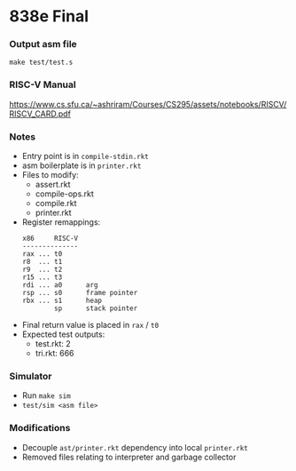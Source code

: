 # 838e Final

### Output asm file
```
make test/test.s
```

### RISC-V Manual
https://www.cs.sfu.ca/~ashriram/Courses/CS295/assets/notebooks/RISCV/RISCV_CARD.pdf

### Notes
- Entry point is in `compile-stdin.rkt`
- asm boilerplate is in `printer.rkt`
- Files to modify:
    - assert.rkt
    - compile-ops.rkt
    - compile.rkt
    - printer.rkt
- Register remappings:
    ```
    x86     RISC-V
    --------------
    rax ... t0
    r8  ... t1
    r9  ... t2
    r15 ... t3
    rdi ... a0      arg
    rsp ... s0      frame pointer
    rbx ... s1      heap
            sp      stack pointer
    ```
- Final return value is placed in `rax` / `t0`
- Expected test outputs:
    - test.rkt: 2
    - tri.rkt: 666

### Simulator
- Run `make sim`
- `test/sim <asm file>`

### Modifications
- Decouple `ast/printer.rkt` dependency into local `printer.rkt`
- Removed files relating to interpreter and garbage collector